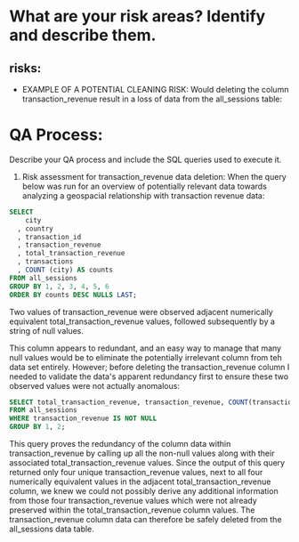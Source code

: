 # What are your risk areas? Identify and describe them.
## risks:
* EXAMPLE OF A POTENTIAL CLEANING RISK: Would deleting the column transaction_revenue result in a loss of data from the all_sessions table:



# QA Process:
Describe your QA process and include the SQL queries used to execute it.
1. Risk assessment for transaction_revenue data deletion: When the query below was run for an overview of potentially relevant data towards analyzing a geospacial relationship with transaction revenue data:
```sql
SELECT
    city
  , country
  , transaction_id
  , transaction_revenue
  , total_transaction_revenue
  , transactions
  , COUNT (city) AS counts
FROM all_sessions
GROUP BY 1, 2, 3, 4, 5, 6
ORDER BY counts DESC NULLS LAST;
```
 Two values of transaction_revenue were observed adjacent numerically equivalent total_transaction_revenue values, followed subsequently by a string of null values.  

 This column appears to redundant, and an easy way to manage that many null values would be to eliminate the potentially irrelevant column from teh data set entirely. However; before deleting the transaction_revenue column I needed to validate the data's apparent redundancy first to ensure these two observed values were not actually anomalous: 
 ```sql
 SELECT total_transaction_revenue, transaction_revenue, COUNT(transaction_revenue)
FROM all_sessions
WHERE transaction_revenue IS NOT NULL
GROUP BY 1, 2;
```
This query proves the redundancy of the column data within transaction_revenue by calling up all the non-null values along with their associated total_transaction_revenue values.  Since the output of this query returned only four unique transaction_revenue values, next to all four numerically equivalent values in the adjacent total_transaction_revenue column, we knew we could not possibly derive any additional information from those four transaction_revenue values which were not already preserved within the total_transaction_revenue column values.  The transaction_revenue column data can therefore be safely deleted from the all_sessions data table.

